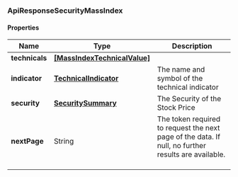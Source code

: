 
[//]: # (CLASS:ApiResponseSecurityMassIndex)

[//]: # (KIND:object)

### ApiResponseSecurityMassIndex

#### Properties

[//]: # (START_DEFINITION)

Name | Type | Description
------------ | ------------- | -------------
**technicals** | [**[MassIndexTechnicalValue]**](MassIndexTechnicalValue.md) |  &nbsp;
**indicator** | [**TechnicalIndicator**](TechnicalIndicator.md) | The name and symbol of the technical indicator &nbsp;
**security** | [**SecuritySummary**](SecuritySummary.md) | The Security of the Stock Price &nbsp;
**nextPage** | String | The token required to request the next page of the data. If null, no further results are available. &nbsp;

[//]: # (END_DEFINITION)


[//]: # (CONTAINED_CLASS:MassIndexTechnicalValue)


[//]: # (CONTAINED_CLASS:TechnicalIndicator)


[//]: # (CONTAINED_CLASS:SecuritySummary)





